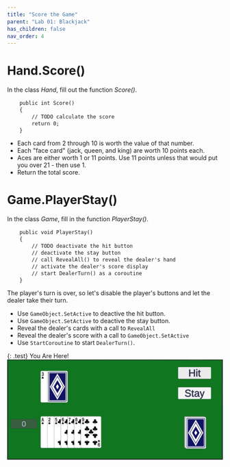 ```yaml
---
title: "Score the Game"
parent: "Lab 01: Blackjack"
has_children: false
nav_order: 4
---
```


# Hand.Score()
In the class *Hand*, fill out the function *Score()*.
```
    public int Score()
    {
        // TODO calculate the score
        return 0;
    }
```
* Each card from 2 through 10 is worth the value of that number.
* Each "face card" (jack, queen, and king) are worth 10 points each.
* Aces are either worth 1 or 11 points. Use 11 points unless that would put you over 21 - then use 1.
* Return the total score.

# Game.PlayerStay()
In the class *Game*, fill in the function *PlayerStay()*.
```
    public void PlayerStay()
    {
        // TODO deactivate the hit button
        // deactivate the stay button
        // call RevealAll() to reveal the dealer's hand
        // activate the dealer's score display
        // start DealerTurn() as a coroutine
    }
```
The player's turn is over, so let's disable the player's buttons and let the dealer take their turn.
* Use `GameObject.SetActive` to deactive the hit button.
* Use `GameObject.SetActive` to deactive the stay button.
* Reveal the dealer's cards with a call to `RevealAll`
* Reveal the dealer's score with a call to `GameObject.SetActive`
* Use `StartCoroutine` to start `DealerTurn()`.

{: .test}
You Are Here!
![Score Works](images/lab01/player_hit.jpg "Score Works")